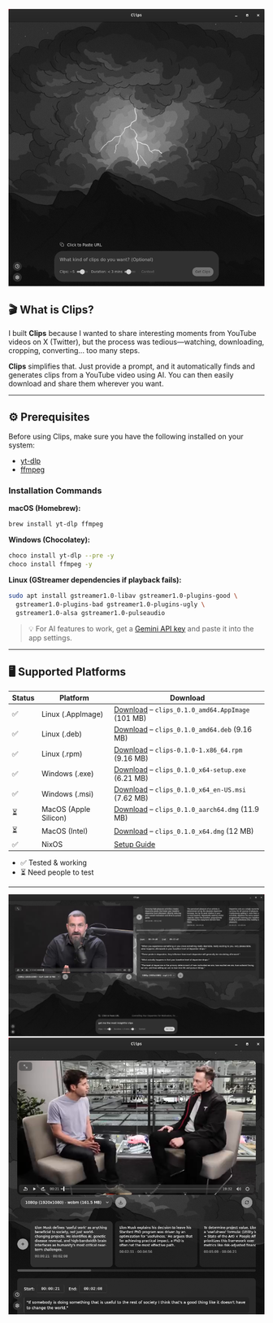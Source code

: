 ![Demo Image](./images/image-small.png)

## 🎬 What is Clips?

I built **Clips** because I wanted to share interesting moments from YouTube videos on X (Twitter), but the process was tedious—watching, downloading, cropping, converting... too many steps.

**Clips** simplifies that. Just provide a prompt, and it automatically finds and generates clips from a YouTube video using AI. You can then easily download and share them wherever you want.

---

## ⚙️ Prerequisites

Before using Clips, make sure you have the following installed on your system:

- [yt-dlp](https://github.com/yt-dlp/yt-dlp/wiki/Installation)
- [ffmpeg](https://ffmpeg.org/download.html)

### Installation Commands

**macOS (Homebrew):**

```sh
brew install yt-dlp ffmpeg
```

**Windows (Chocolatey):**

```sh
choco install yt-dlp --pre -y
choco install ffmpeg -y
```

**Linux (GStreamer dependencies if playback fails):**

```sh
sudo apt install gstreamer1.0-libav gstreamer1.0-plugins-good \
  gstreamer1.0-plugins-bad gstreamer1.0-plugins-ugly \
  gstreamer1.0-alsa gstreamer1.0-pulseaudio
```

> 💡 For AI features to work, get a [Gemini API key](https://aistudio.google.com/apikey) and paste it into the app settings.

---

## 🖥️ Supported Platforms

| Status | Platform              | Download                                              |
| ------ | --------------------- | ----------------------------------------------------- |
| ✅     | Linux (.AppImage)     | [Download](#) – `clips_0.1.0_amd64.AppImage` (101 MB) |
| ✅     | Linux (.deb)          | [Download](#) – `clips_0.1.0_amd64.deb` (9.16 MB)     |
| ✅     | Linux (.rpm)          | [Download](#) – `clips-0.1.0-1.x86_64.rpm` (9.16 MB)  |
| ✅     | Windows (.exe)        | [Download](#) – `clips_0.1.0_x64-setup.exe` (6.21 MB) |
| ✅     | Windows (.msi)        | [Download](#) – `clips_0.1.0_x64_en-US.msi` (7.62 MB) |
| ⏳     | MacOS (Apple Silicon) | [Download](#) – `clips_0.1.0_aarch64.dmg` (11.9 MB)   |
| ⏳     | MacOS (Intel)         | [Download](#) – `clips_0.1.0_x64.dmg` (12 MB)         |
| ✅     | NixOS                 | [Setup Guide](#)                                      |

- ✅ Tested & working
- ⏳ Need people to test

---

![Demo Image](./images/demo-image.png)
![Demo Image](./images/image-small-demo.png)
